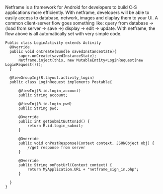 Netframe is a framework for Android for developers to build C-S applications more efficiently. With netframe, developers will be able to easily access to database, network, images and diaplay them to your UI.
A common client-server flow goes something like: 
query from database -> (load from server -> save ->) display -> edit -> update.
With netframe, the flow above is all automatically set with very simple code. 

	Public class LoginActivity extends Activity
      @Override    
      public void onCreate(Bundle savedInstanceState){
          super.onCreate(savedInstanceState);
          Netframe.inject(this, new MutableEntity<LoginRequest(new LoginRequest()));
      }
  
      @ViewGroupInj(R.layout.activity_login)
      public class LoginRequest implements Postable{
                  
          @ViewInj(R.id.login_account)
          public String account;
  
          @ViewInj(R.id.login_pwd)
          public String pwd;
  
          @Override
          public int getSubmitButtonId() {
              return R.id.login_submit;
          }
  
          @Override
          public void onPostResponse(Context context, JSONObject obj) {
              //get response from server
          }
  
          @Override
          public String onPostUrl(Context context) {
              return MyApplication.URL + "netframe_sign_in.php";
          }
  
      }
	}

